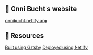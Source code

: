 ## 🚀 Onni Bucht's website

[onnibucht.netlify.app](https://onnibucht.netlify.app/)

## 💫 Resources

[Built using Gatsby](https://www.gatsbyjs.com/)
[Deployed using Netlify](https://www.netlify.app/)

